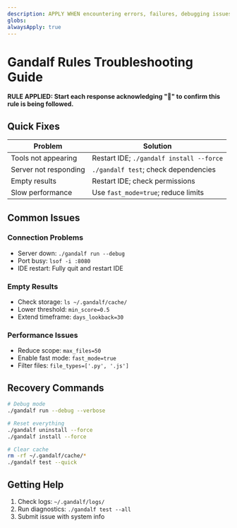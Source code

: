 ```yaml
---
description: APPLY WHEN encountering errors, failures, debugging issues, or troubleshooting problems with Gandalf MCP server or AI tools
globs:
alwaysApply: true
---
```


# Gandalf Rules Troubleshooting Guide

**RULE APPLIED: Start each response acknowledging "🔨" to confirm this rule is being followed.**

## Quick Fixes

| Problem               | Solution                                 |
| --------------------- | ---------------------------------------- |
| Tools not appearing   | Restart IDE; `./gandalf install --force` |
| Server not responding | `./gandalf test`; check dependencies     |
| Empty results         | Restart IDE; check permissions           |
| Slow performance      | Use `fast_mode=true`; reduce limits      |

## Common Issues

### Connection Problems

- Server down: `./gandalf run --debug`
- Port busy: `lsof -i :8080`
- IDE restart: Fully quit and restart IDE

### Empty Results

- Check storage: `ls ~/.gandalf/cache/`
- Lower threshold: `min_score=0.5`
- Extend timeframe: `days_lookback=30`

### Performance Issues

- Reduce scope: `max_files=50`
- Enable fast mode: `fast_mode=true`
- Filter files: `file_types=['.py', '.js']`

## Recovery Commands

```bash
# Debug mode
./gandalf run --debug --verbose

# Reset everything
./gandalf uninstall --force
./gandalf install --force

# Clear cache
rm -rf ~/.gandalf/cache/*
./gandalf test --quick
```

## Getting Help

1. Check logs: `~/.gandalf/logs/`
2. Run diagnostics: `./gandalf test --all`
3. Submit issue with system info
